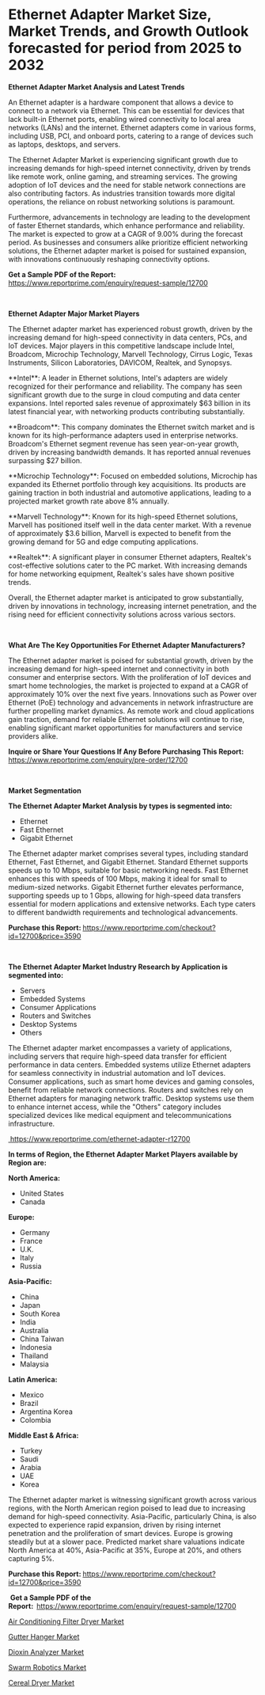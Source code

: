 <p><h1>Ethernet Adapter Market Size, Market Trends, and Growth Outlook forecasted for period from 2025 to 2032</h1></p><p><strong>Ethernet Adapter Market Analysis and Latest Trends</strong></p>
<p><p>An Ethernet adapter is a hardware component that allows a device to connect to a network via Ethernet. This can be essential for devices that lack built-in Ethernet ports, enabling wired connectivity to local area networks (LANs) and the internet. Ethernet adapters come in various forms, including USB, PCI, and onboard ports, catering to a range of devices such as laptops, desktops, and servers.</p><p>The Ethernet Adapter Market is experiencing significant growth due to increasing demands for high-speed internet connectivity, driven by trends like remote work, online gaming, and streaming services. The growing adoption of IoT devices and the need for stable network connections are also contributing factors. As industries transition towards more digital operations, the reliance on robust networking solutions is paramount.</p><p>Furthermore, advancements in technology are leading to the development of faster Ethernet standards, which enhance performance and reliability. The market is expected to grow at a CAGR of 9.00% during the forecast period. As businesses and consumers alike prioritize efficient networking solutions, the Ethernet adapter market is poised for sustained expansion, with innovations continuously reshaping connectivity options.</p></p>
<p><strong>Get a Sample PDF of the Report:&nbsp;</strong> <a href="https://www.reportprime.com/enquiry/request-sample/12700?utm_campaign=3569&utm_medium=2&utm_source=Github&utm_content=ia&utm_term=19032025&utm_id=ethernet-adapter">https://www.reportprime.com/enquiry/request-sample/12700</a></p>
<p>&nbsp;</p>
<p><strong>Ethernet Adapter Major Market Players</strong></p>
<p><p>The Ethernet adapter market has experienced robust growth, driven by the increasing demand for high-speed connectivity in data centers, PCs, and IoT devices. Major players in this competitive landscape include Intel, Broadcom, Microchip Technology, Marvell Technology, Cirrus Logic, Texas Instruments, Silicon Laboratories, DAVICOM, Realtek, and Synopsys.</p><p>**Intel**: A leader in Ethernet solutions, Intel's adapters are widely recognized for their performance and reliability. The company has seen significant growth due to the surge in cloud computing and data center expansions. Intel reported sales revenue of approximately $63 billion in its latest financial year, with networking products contributing substantially.</p><p>**Broadcom**: This company dominates the Ethernet switch market and is known for its high-performance adapters used in enterprise networks. Broadcom's Ethernet segment revenue has seen year-on-year growth, driven by increasing bandwidth demands. It has reported annual revenues surpassing $27 billion.</p><p>**Microchip Technology**: Focused on embedded solutions, Microchip has expanded its Ethernet portfolio through key acquisitions. Its products are gaining traction in both industrial and automotive applications, leading to a projected market growth rate above 8% annually.</p><p>**Marvell Technology**: Known for its high-speed Ethernet solutions, Marvell has positioned itself well in the data center market. With a revenue of approximately $3.6 billion, Marvell is expected to benefit from the growing demand for 5G and edge computing applications.</p><p>**Realtek**: A significant player in consumer Ethernet adapters, Realtek's cost-effective solutions cater to the PC market. With increasing demands for home networking equipment, Realtek's sales have shown positive trends.</p><p>Overall, the Ethernet adapter market is anticipated to grow substantially, driven by innovations in technology, increasing internet penetration, and the rising need for efficient connectivity solutions across various sectors.</p></p>
<p>&nbsp;</p>
<p><strong>What Are The Key Opportunities For Ethernet Adapter Manufacturers?</strong></p>
<p><p>The Ethernet adapter market is poised for substantial growth, driven by the increasing demand for high-speed internet and connectivity in both consumer and enterprise sectors. With the proliferation of IoT devices and smart home technologies, the market is projected to expand at a CAGR of approximately 10% over the next five years. Innovations such as Power over Ethernet (PoE) technology and advancements in network infrastructure are further propelling market dynamics. As remote work and cloud applications gain traction, demand for reliable Ethernet solutions will continue to rise, enabling significant market opportunities for manufacturers and service providers alike.</p></p>
<p><strong>Inquire or Share Your Questions If Any Before Purchasing This Report:</strong> <a href="https://www.reportprime.com/enquiry/pre-order/12700?utm_campaign=3569&utm_medium=2&utm_source=Github&utm_content=ia&utm_term=19032025&utm_id=ethernet-adapter">https://www.reportprime.com/enquiry/pre-order/12700</a></p>
<p>&nbsp;</p>
<p><strong>Market Segmentation</strong></p>
<p><strong>The Ethernet Adapter Market Analysis by types is segmented into:</strong></p>
<p><ul><li>Ethernet</li><li>Fast Ethernet</li><li>Gigabit Ethernet</li></ul></p>
<p><p>The Ethernet adapter market comprises several types, including standard Ethernet, Fast Ethernet, and Gigabit Ethernet. Standard Ethernet supports speeds up to 10 Mbps, suitable for basic networking needs. Fast Ethernet enhances this with speeds of 100 Mbps, making it ideal for small to medium-sized networks. Gigabit Ethernet further elevates performance, supporting speeds up to 1 Gbps, allowing for high-speed data transfers essential for modern applications and extensive networks. Each type caters to different bandwidth requirements and technological advancements.</p></p>
<p><strong>Purchase this Report:&nbsp;</strong><a href="https://www.reportprime.com/checkout?id=12700&price=3590&utm_campaign=3569&utm_medium=2&utm_source=Github&utm_content=ia&utm_term=19032025&utm_id=ethernet-adapter">https://www.reportprime.com/checkout?id=12700&price=3590</a></p>
<p>&nbsp;</p>
<p><strong>The Ethernet Adapter Market Industry Research by Application is segmented into:</strong></p>
<p><ul><li>Servers</li><li>Embedded Systems</li><li>Consumer Applications</li><li>Routers and Switches</li><li>Desktop Systems</li><li>Others</li></ul></p>
<p><p>The Ethernet adapter market encompasses a variety of applications, including servers that require high-speed data transfer for efficient performance in data centers. Embedded systems utilize Ethernet adapters for seamless connectivity in industrial automation and IoT devices. Consumer applications, such as smart home devices and gaming consoles, benefit from reliable network connections. Routers and switches rely on Ethernet adapters for managing network traffic. Desktop systems use them to enhance internet access, while the "Others" category includes specialized devices like medical equipment and telecommunications infrastructure.</p></p>
<p><a href="https://www.reportprime.com/ethernet-adapter-r12700?utm_campaign=3569&utm_medium=2&utm_source=Github&utm_content=ia&utm_term=19032025&utm_id=ethernet-adapter">&nbsp;https://www.reportprime.com/ethernet-adapter-r12700</a></p>
<p><strong>In terms of Region, the Ethernet Adapter Market Players available by Region are:</strong></p>
<p>
    <p> <strong> North America: </strong>
        <ul>
            <li>United States</li>
            <li>Canada</li>
        </ul>
        </p> 
    <p> <strong> Europe: </strong>
        <ul>
            <li>Germany</li>
            <li>France</li>
            <li>U.K.</li>
            <li>Italy</li>
            <li>Russia</li>
        </ul>
        </p> 
    <p> <strong> Asia-Pacific: </strong>
        <ul>
            <li>China</li>
            <li>Japan</li>
            <li>South Korea</li>
            <li>India</li>
            <li>Australia</li>
            <li>China Taiwan</li>
            <li>Indonesia</li>
            <li>Thailand</li>
            <li>Malaysia</li>
        </ul>
        </p> 
    <p> <strong> Latin America: </strong>
        <ul>
            <li>Mexico</li>
            <li>Brazil</li>
            <li>Argentina Korea</li>
            <li>Colombia</li>
        </ul>
        </p> 
    <p> <strong> Middle East & Africa: </strong>
        <ul>
            <li>Turkey</li>
            <li>Saudi</li>
            <li>Arabia</li>
            <li>UAE</li>
            <li>Korea</li>
        </ul>
    </p>
    </p>
<p><p>The Ethernet adapter market is witnessing significant growth across various regions, with the North American region poised to lead due to increasing demand for high-speed connectivity. Asia-Pacific, particularly China, is also expected to experience rapid expansion, driven by rising internet penetration and the proliferation of smart devices. Europe is growing steadily but at a slower pace. Predicted market share valuations indicate North America at 40%, Asia-Pacific at 35%, Europe at 20%, and others capturing 5%.</p></p>
<p><strong>Purchase this Report: </strong><a href="https://www.reportprime.com/checkout?id=12700&price=3590&utm_campaign=3569&utm_medium=2&utm_source=Github&utm_content=ia&utm_term=19032025&utm_id=ethernet-adapter">https://www.reportprime.com/checkout?id=12700&price=3590</a></p>
<p>&nbsp;<strong>Get a Sample PDF of the Report:&nbsp;&nbsp;</strong><a href="https://www.reportprime.com/enquiry/request-sample/12700?utm_campaign=3569&utm_medium=2&utm_source=Github&utm_content=ia&utm_term=19032025&utm_id=ethernet-adapter">https://www.reportprime.com/enquiry/request-sample/12700</a></p>
<p><strong></strong></p>
<p><p><a href="https://www.linkedin.com/pulse/impressive-size-global-air-conditioning-filter-dryer-market-maiwe?utm_campaign=3569&utm_medium=2&utm_source=Github&utm_content=ia&utm_term=19032025&utm_id=ethernet-adapter">Air Conditioning Filter Dryer Market</a></p><p><a href="https://www.linkedin.com/pulse/gutter-hanger-market-evaluation-trends-size-share-competitive-z7sqe?utm_campaign=3569&utm_medium=2&utm_source=Github&utm_content=ia&utm_term=19032025&utm_id=ethernet-adapter">Gutter Hanger Market</a></p><p><a href="https://www.linkedin.com/pulse/research-examination-onthe-dioxin-analyzer-marketsize-share-projected-irgue?utm_campaign=3569&utm_medium=2&utm_source=Github&utm_content=ia&utm_term=19032025&utm_id=ethernet-adapter">Dioxin Analyzer Market</a></p><p><a href="https://www.linkedin.com/pulse/swarm-robotics-market-report-industry-drivers-challenges-jnkue?utm_campaign=3569&utm_medium=2&utm_source=Github&utm_content=ia&utm_term=19032025&utm_id=ethernet-adapter">Swarm Robotics Market</a></p><p><a href="https://www.linkedin.com/pulse/robust-growth-anticipated-cereal-dryer-market-cagr-92-7arze?utm_campaign=3569&utm_medium=2&utm_source=Github&utm_content=ia&utm_term=19032025&utm_id=ethernet-adapter">Cereal Dryer Market</a></p></p>